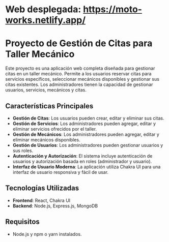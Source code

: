 # Web desplegada: https://moto-works.netlify.app/

# Proyecto de Gestión de Citas para Taller Mecánico

Este proyecto es una aplicación web completa diseñada para gestionar citas en un taller mecánico. Permite a los usuarios reservar citas para servicios específicos, seleccionar mecánicos disponibles y gestionar sus citas existentes. Los administradores tienen la capacidad de gestionar usuarios, servicios, mecánicos y citas.

## Características Principales

* **Gestión de Citas**: Los usuarios pueden crear, editar y eliminar sus citas.
* **Gestión de Servicios**: Los administradores pueden agregar, editar y eliminar servicios ofrecidos por el taller.
* **Gestión de Mecánicos**: Los administradores pueden agregar, editar y eliminar mecánicos disponibles.
* **Gestión de Usuarios**: Los administradores pueden gestionar usuarios y sus roles.
* **Autenticación y Autorización**: El sistema incluye autenticación de usuarios y autorización basada en roles (administrador y usuario).
* **Interfaz de Usuario Moderna**: La aplicación utiliza Chakra UI para una interfaz de usuario responsiva y fácil de usar.

## Tecnologías Utilizadas

* **Frontend**: React, Chakra UI
* **Backend**: Node.js, Express.js, MongoDB

## Requisitos

* Node.js y npm o yarn instalados.